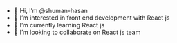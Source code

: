 - 👋 Hi, I’m @shuman-hasan
- 👀 I’m interested in front end development with React js
- 🌱 I’m currently learning React js
- 💞️ I’m looking to collaborate on React js team


<!---
shuman-hasan/shuman-hasan is a ✨ special ✨ repository because its `README.md` (this file) appears on your GitHub profile.
You can click the Preview link to take a look at your changes.
--->
